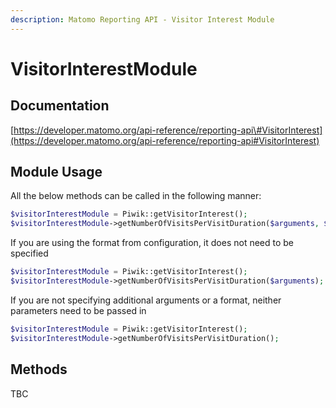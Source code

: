 ```yaml
---
description: Matomo Reporting API - Visitor Interest Module
---
```


# VisitorInterestModule

## Documentation

[https://developer.matomo.org/api-reference/reporting-api\#VisitorInterest](https://developer.matomo.org/api-reference/reporting-api#VisitorInterest)

## Module Usage

All the below methods can be called in the following manner:

```php
$visitorInterestModule = Piwik::getVisitorInterest();
$visitorInterestModule->getNumberOfVisitsPerVisitDuration($arguments, $format);
```

If you are using the format from configuration, it does not need to be specified

```php
$visitorInterestModule = Piwik::getVisitorInterest();
$visitorInterestModule->getNumberOfVisitsPerVisitDuration($arguments);
```

If you are not specifying additional arguments or a format, neither parameters need to be passed in

```php
$visitorInterestModule = Piwik::getVisitorInterest();
$visitorInterestModule->getNumberOfVisitsPerVisitDuration();
```

## Methods
TBC
